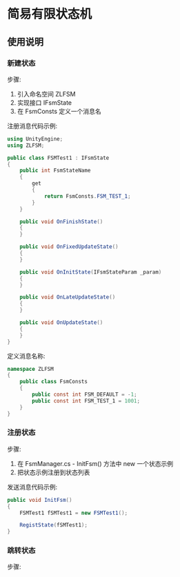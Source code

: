 # 简易有限状态机

## 使用说明

### 新建状态

步骤:

1. 引入命名空间 ZLFSM
2. 实现接口 IFsmState
3. 在 FsmConsts 定义一个消息名

注册消息代码示例:

``` csharp
using UnityEngine;
using ZLFSM;

public class FSMTest1 : IFsmState
{
    public int FsmStateName
    {
        get
        {
            return FsmConsts.FSM_TEST_1;
        }
    }

    public void OnFinishState()
    {
    }

    public void OnFixedUpdateState()
    {
    }

    public void OnInitState(IFsmStateParam _param)
    {
    }

    public void OnLateUpdateState()
    {
    }

    public void OnUpdateState()
    {
    }
}
```

定义消息名称:

``` csharp
namespace ZLFSM
{
    public class FsmConsts
    {
        public const int FSM_DEFAULT = -1;
        public const int FSM_TEST_1 = 1001;
    }
}
```

### 注册状态

步骤:

1. 在 FsmManager.cs - InitFsm() 方法中 new 一个状态示例
2. 把状态示例注册到状态列表

发送消息代码示例:

``` csharp
public void InitFsm()
{
    FSMTest1 fSMTest1 = new FSMTest1();

    RegistState(fSMTest1);
}
```

### 跳转状态

步骤:
